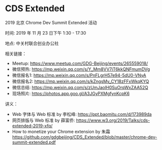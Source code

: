 # CDS Extended
2019 北京 Chrome Dev Summit Extended 活动

时间: 2019 年 11 月 23 日下午 1:30 - 17:30

地点: 中关村联合创业办公社

相关链接：

- Meetup: https://www.meetup.com/GDG-Beijing/events/265559018/
- 微信预热: https://mp.weixin.qq.com/s/Y_Mm8VV7iT6kkQNFmumDVg
- 微信报名1: https://mp.weixin.qq.com/s/PnFLgrH57e94-5dU0-VNyA
- 微信报名2: https://mp.weixin.qq.com/s/kZngsMv_CY18zFFxWkqKYQ
- 微信总结:	https://mp.weixin.qq.com/s/zUmJaoIH0SuOrqWxZAA52Q
- 现场照片: https://photos.app.goo.gl/A3JGyPXMgfynKcpK6

讲义：

- Web 字体与 Web 标准 by 李松峰: https://ppt.baomitu.com/d/173989da
- 网页排版与 Web 标准 by 薛富侨: https://www.w3.org/2019/Talks/cds-extended-2019-xfq/
- How to monetize your Chrome extension by 朱霜 https://github.com/gdgbeijing/CDS_Extended/blob/master/chrome-dev-summit-extended.pdf

